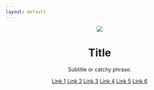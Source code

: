 ```yaml
---
layout: default
---
```



<!-- Hero -->
<header class="px-4 ppy-5 my-5 text-center">
  <img class="d-block mx-auto mb-4" src="{{site.url}}/assets/img/cover/cover-min.png" style="max-width:300px;">
  <h1 class="display-3 fw-bold">Title</h1>
  <div class="col-lg-7 mx-auto">
    <p class="h4 mb-4">Subtitle or catchy phrase.</p>
      <a href="#" class="btn btn-outline-thirdary btn-lg px-4 m-1">Link 1</a>
      <a href="#" class="btn btn-outline-thirdary btn-lg px-4 m-1">Link 2</a>
      <a href="#" class="btn btn-outline-thirdary btn-lg px-4 m-1">Link 3</a>
      <a href="#" class="btn btn-outline-thirdary btn-lg px-4 m-1">Link 4</a>
      <a href="#" class="btn btn-outline-thirdary btn-lg px-4 m-1">Link 5</a>
      <a href="#" class="btn btn-outline-thirdary btn-lg px-4 m-1">Link 6</a>
  </div>
  <!-- <p class="my-4"><small><em>This is not financial advice and you should follow up with your own research.</em></small></p> -->
</header>